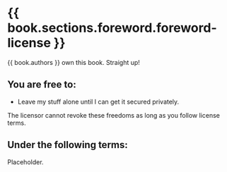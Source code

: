 # {{ book.sections.foreword.foreword-license }}

{{ book.authors }} own this book. Straight up!

## You are free to:

 * Leave my stuff alone until I can get it secured privately.

The licensor cannot revoke these freedoms as long as you follow license terms.

## Under the following terms:

Placeholder.

